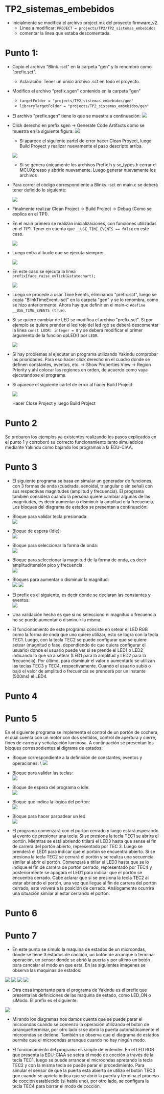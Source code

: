 # TP2_sistemas_embebidos

- Inicialmente se modifica el archivo project.mk del proyecto firmware_v2.
  - Línea a modificar: ```PROJECT = projects/TP2/TP2_sistemas_embebidos```
  - comentar la línea que estaba descomentada.
  
# Punto 1:

- Copio el archivo "Blink.-sct" en la carpeta "gen" y lo renombro como "prefix.sct".
  - Aclaración: Tener un único archivo .sct en todo el proyecto.
- Modifico el archivo "prefix.sgen" contenido en la carpeta "gen"
  -	```targetFolder = "projects/TP2_sistemas_embebidos/gen"```
  - ```libraryTargetFolder = "projects/TP2_sistemas_embebidos/gen"```
- El archivo "prefix.sgen" tiene lo que se muestra a continuación:
![](https://github.com/elmatus/TP2_sistemas_embebidos/blob/master/images/sgen.png)
- Click derecho en prefix.sgen -> Generate Code Artifacts como se muestra en la siguiente figura:
![](https://github.com/elmatus/TP2_sistemas_embebidos/blob/master/images/sgen-generateCode.png)
  - Si aparece el siguiente cartel de error hacer Clean Proyect, luego Build Proyect y realizar nuevamente el paso descripto arriba.
  
  ![](https://github.com/elmatus/TP2_sistemas_embebidos/blob/master/images/error_prefix_sgen.PNG)
  
  - Si se genera únicamente los archivos Prefix.h y sc_types.h cerrar el MCUXpresso y abrirlo nuevamente. Luego generar nuevamente los archivos
  
- Para correr el código correspondiente a Blinky.-sct en main.c se deberá tener definido lo siguiente: 

  ![](https://github.com/elmatus/TP2_sistemas_embebidos/blob/master/images/punto1_TimeEvents.PNG)
  
- Finalmente realizar Clean Project -> Build Project -> Debug (Como se explica en el TP1). 
  
- En el main primero se realizan inicializaciones, con funciones utilizadas en el TP1. Tener en cuenta que ```__USE_TIME_EVENTS == false```
  en este caso. 
  
  ![](https://github.com/elmatus/TP2_sistemas_embebidos/blob/master/images/punto1_main_init.PNG)
  
- Luego entra al bucle que se ejecuta siempre:

  ![](https://github.com/elmatus/TP2_sistemas_embebidos/blob/master/images/punto1_while.PNG)
  
- En este caso se ejecuta la línea ```prefixIface_raise_evTick(&statechart);```
  
  ![](https://github.com/elmatus/TP2_sistemas_embebidos/blob/master/images/punto1_raise_evTick.PNG)
  

- Luego se procede a usar Time Events, eliminando "prefix.sct", luego se copia "BlinkTimeEvent.-sct" en la carpeta "gen" y se lo
renombra, como se hizo anteriormente. Ahora hay que definir en el main-c ```#define __USE_TIME_EVENTS (true)```.

- Si se quiere cambiar de LED se modifica el archivo "prefix.sct". Si por ejemplo se quiere prender el led rojo del led rgb se deberá descomentar la línea ```const LEDR: integer = 0``` y se deberá modificar el primer argumento de la función opLED() por ```LEDR```. 

  ![](https://github.com/elmatus/TP2_sistemas_embebidos/blob/master/images/punto1_yakindu.PNG)

- Si hay problemas al ejecutar un programa utilizando Yakindu comprobar las prioridades. Para eso hacer click derecho en el cuadro donde se definen constantes, eventos, etc. -> Show Properties View -> Region Priority y ahí colocar las regiones en orden, de acuerdo como vaya ejecutandose el programa. 

- Si aparece el siguiente cartel de error al hacer Build Project:

  ![](https://github.com/elmatus/TP2_sistemas_embebidos/blob/master/images/error_build_project.jpeg)

  Hacer Close Project y luego Build Project

# Punto 2

Se probaron los ejemplos ya existentes realizando los pasos explicados en el punto 1 y corroboró su correcto funcionamiento tanto simuladolos mediante Yakindu como bajando los programas a la EDU-CIAA.

# Punto 3

 -  El siguiente programa se basa en simular un generador de funciones, con 3 formas de onda (cuadrada, senoidal, triangular o sin señal) con sus respectivas magnitudes (amplitud y frecuencia). El programa también considera cuando la persona quiere cambiar algunas de las magnitudes, es decir aumentar o disminuir la amplitud o la frecuencia. Los bloques del diagrama de estados se presentan a continuación:

  - Bloque para validar tecla presionada: \
 ![](https://github.com/elmatus/TP2_sistemas_embebidos/blob/master/images/generadorFunciones/tecx.png)

 - Bloque de espera (Idle): \
 ![](https://github.com/elmatus/TP2_sistemas_embebidos/blob/master/images/generadorFunciones/main-region.png)
 
 - Bloque para seleccionar la forma de onda: \
 ![](https://github.com/elmatus/TP2_sistemas_embebidos/blob/master/images/generadorFunciones/formaDeOnda.png)

- Bloque para seleccionar la magnitud de la forma de onda, es decir amplitud/tensión pico y frecuencia: \
 ![](https://github.com/elmatus/TP2_sistemas_embebidos/blob/master/images/generadorFunciones/magnitud.png)
 
 - Bloques para aumentar o disminuir la magnitud: \
 ![](https://github.com/elmatus/TP2_sistemas_embebidos/blob/master/images/generadorFunciones/down-magnitud.png)
 ![](https://github.com/elmatus/TP2_sistemas_embebidos/blob/master/images/generadorFunciones/up-magnitud.png)
 
- El prefix es el siguiente, es decir donde se declaran las constantes y eventos: \
  ![](https://github.com/elmatus/TP2_sistemas_embebidos/blob/master/images/generadorFunciones/prefix.png)
  
 - Una validación hecha es que si no selecciono ni magnitud o frecuencia no se puede aumentar o disminuir la misma.
  
- El funcionamiento de este programa consiste en setear el LED RGB como la forma de onda que uno quiere utilizar, esto se logra con la tecla TEC1. Luego, con la tecla TEC2 se puede configurar que se quiere setear (magnitud o fase, dependiendo de que quiera configurar el usuario) donde el usuario puede ver si se prende el LED1 o LED2 indicando lo que va a setear (LED1 para la amplitud y LED2 para la frecuencia). Por último, para disminuir el valor o aumentarlo se utilizan las teclas TEC3 y TEC4, respectivamente. Cuando el usuario subió o bajó el valor de amplitud o frecuencia se prenderá por un instante (500ms) el LED4. 


# Punto 4


# Punto 5

En el siguiente programa se implementa el control de un portón de cochera, el cuál cuenta con un motor con dos sentidos, control de apertura y cierre, fines de carrera y señalización luminosa. A continuación se presentan los bloques correspodientes al digrama de estados:

- Bloque correspondiente a la definición de constantes, eventos y operaciones: \ 
![](https://github.com/elmatus/TP2_sistemas_embebidos/blob/master/images/porton/prefix.PNG)

- Bloque para validar las teclas: \
![](https://github.com/elmatus/TP2_sistemas_embebidos/blob/master/images/porton/tecx.PNG)

- Bloque de espera del programa o idle: \
![](https://github.com/elmatus/TP2_sistemas_embebidos/blob/master/images/porton/idle.PNG)

- Bloque que indica la lógica del portón: \
![](https://github.com/elmatus/TP2_sistemas_embebidos/blob/master/images/porton/porton.PNG)

- Bloque para hacer parpadear un led: \
![](https://github.com/elmatus/TP2_sistemas_embebidos/blob/master/images/porton/led.PNG)

- El programa comenzará con el portón cerrado y luego estará esperando al evento de presionar una tecla. Si se presiona la tecla TEC1 se abrira el portón. Mientras se está abriendo titilará el LED3 hasta que sense el fin de carrera del portón abierto, representado por TEC 3. Luego se prenderá el LED1 para indicar que el portón se encuentra abierto. Si se presiona la tecla TEC2 se cerrará el portón y se realiza una secuencia similar al abrir el portón. Comenzará a titilar el LED3 hasta que se lo indique el fin de carrera de portón cerrado, representado por TEC4 y posteriormente se apagará el LED1 para indicar que el portón se encuentra cerrado. Cabe aclarar que si se presiona la tecla TEC2 al estar abriendo el portón, una vez que llegue al fin de carrera del portón cerrado, este volverá a la posición de cerrado. Análogamente ocurrirá una situación similar al estar cerrando el portón. 

# Punto 6


# Punto 7

- En este punto se simulo la maquina de estados de un microondas, donde se tiene 3 estados de cocción, un botón de arranque o terminar operación, un sensor donde se abrió la puerta y por ultimo un botón para cancelar el modo en que esta. En las siguientes imagenes se observa las maquinas de estados:

![](https://github.com/elmatus/TP2_sistemas_embebidos/blob/master/images/microondas/main-region.png)
![](https://github.com/elmatus/TP2_sistemas_embebidos/blob/master/images/microondas/arranque-terminar.png)
![](https://github.com/elmatus/TP2_sistemas_embebidos/blob/master/images/microondas/modos.png)
![](https://github.com/elmatus/TP2_sistemas_embebidos/blob/master/images/microondas/tecx.png)

- Otra cosa importante para el programa de Yakindu es el prefix que presenta las definiciones de las maquina de estado, como LED_ON o siModo. El prefix es el siguiente:

![](https://github.com/elmatus/TP2_sistemas_embebidos/blob/master/images/microondas/prefix.png)

- Mirando los diagramas nos damos cuenta que se puede parar el microondas cuando se comenzó la operación utilizando el botón de arranque/terminar,  por otro lado si se abrió la puerta automáticamente el microondas se detiene. También se observa que el diagrama de estados permite que el microondas arranque cuando no hay ningún modo.

- El funcionamiento del programa es simple de entender. En el LED RGB que presenta la EDU-CIAA se setea el modo de cocción a través de la tecla TEC1, luego se puede arrancar el microondas apretando la tecla TEC2 y con la misma tecla se puede parar el procedimiento. Para simular el sensor de que la puerta esta abierta se utilizo el botón TEC3 que cuando se aprieta indica que se abrió la puerta y termina el proceso de cocción establecido (si había uno), por otro lado, se configura la tecla TEC4 para borrar el modo de cocción.
